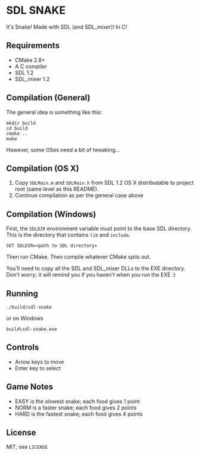 SDL SNAKE
=========

It's Snake! Made with SDL (and SDL_mixer)! In C!

Requirements
------------

  * CMake 2.8+
  * A C compiler
  * SDL 1.2
  * SDL_mixer 1.2

Compilation (General)
---------------------

The general idea is something like this:

```
mkdir build
cd build
cmake ..
make
```

However, some OSes need a bit of tweaking...

Compilation (OS X)
------------------

 1. Copy `SDLMain.m` and `SDLMain.h` from SDL 1.2 OS X distributable to project
    root (same level as this README).
 2. Continue compilation as per the general case above


Compilation (Windows)
---------------------

First, the `SDLDIR` environment variable must point to the base SDL directory.
This is the directory that contains `lib` and `include`.

```
SET SDLDIR=<path to SDL directory>
```

Then run CMake. Then compile whatever CMake spits out.

You'll need to copy all the SDL and SDL_mixer DLLs to the EXE directory. Don't
worry; it will remind you if you haven't when you run the EXE :)

Running
-------

```
./build/sdl-snake
```

or on Windows

```
build\sdl-snake.exe
```

Controls
--------

  * Arrow keys to move
  * Enter key to select
  
Game Notes
----------

  * EASY is the slowest snake; each food gives 1 point
  * NORM is a faster snake; each food gives 2 points
  * HARD is the fastest snake; each food gives 4 points

License
-------

MIT; see `LICENSE`
